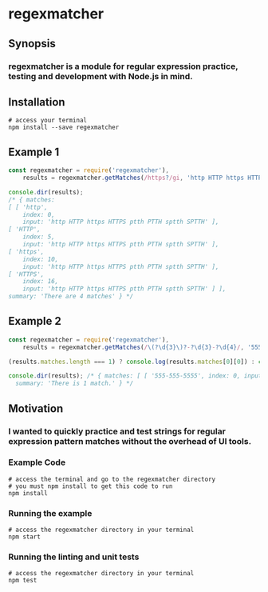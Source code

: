 # regexmatcher

## Synopsis

### regexmatcher is a module for regular expression practice, testing and development with Node.js in mind.

## Installation

```
# access your terminal
npm install --save regexmatcher
```

## Example 1

```javascript
const regexmatcher = require('regexmatcher'),
    results = regexmatcher.getMatches(/https?/gi, 'http HTTP https HTTPS ptth PTTH sptth SPTTH');

console.dir(results);
/* { matches:
[ [ 'http',
    index: 0,
    input: 'http HTTP https HTTPS ptth PTTH sptth SPTTH' ],
[ 'HTTP',
    index: 5,
    input: 'http HTTP https HTTPS ptth PTTH sptth SPTTH' ],
[ 'https',
    index: 10,
    input: 'http HTTP https HTTPS ptth PTTH sptth SPTTH' ],
[ 'HTTPS',
    index: 16,
    input: 'http HTTP https HTTPS ptth PTTH sptth SPTTH' ] ],
summary: 'There are 4 matches' } */
```

## Example 2

```javascript
const regexmatcher = require('regexmatcher'),
    results = regexmatcher.getMatches(/\(?\d{3}\)?-?\d{3}-?\d{4}/, '555-555-5555');

(results.matches.length === 1) ? console.log(results.matches[0][0]) : console.log('Please enter a valid North American telephone number...'); /* 555-555-5555 */

console.dir(results); /* { matches: [ [ '555-555-5555', index: 0, input: '555-555-5555' ] ],
  summary: 'There is 1 match.' } */
```

## Motivation

### I wanted to quickly practice and test strings for regular expression pattern matches without the overhead of UI tools.

### Example Code

```
# access the terminal and go to the regexmatcher directory
# you must npm install to get this code to run
npm install
```

### Running the example

```
# access the regexmatcher directory in your terminal
npm start
```

### Running the linting and unit tests

```
# access the regexmatcher directory in your terminal
npm test
```
